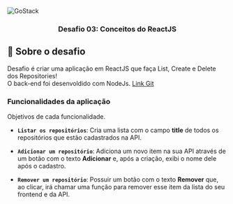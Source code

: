 <img alt="GoStack" src="https://storage.googleapis.com/golden-wind/bootcamp-gostack/header-desafios.png" />

<h3 align="center">
  Desafio 03: Conceitos do ReactJS
</h3>

## :rocket: Sobre o desafio

Desafio é criar uma aplicação em ReactJS que faça List, Create e Delete dos Repositories!<br/>
O back-end foi desenvoldido com NodeJs. <a href="">Link Git</a>

### Funcionalidades da aplicação

Objetivos de cada funcionalidade.

- **`Listar os repositórios`**: Cria uma lista com o campo **title** de todos os repositórios que estão cadastrados na API.

- **`Adicionar um repositório`**: Adiciona um novo item na sua API através de um botão com o texto **Adicionar** e, após a criação, exibi o nome dele após o cadastro.

- **`Remover um repositório`**: Possuir um botão com o texto **Remover** que, ao clicar, irá chamar uma função para remover esse item da lista do seu frontend e da API.
